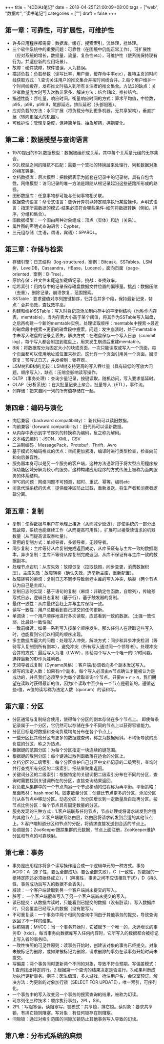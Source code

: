 +++
title = "《DDIA》笔记"
date = 2018-04-25T21:00:09+08:00
tags = ["web", "数据库", "读书笔记"]
categories = [""]
draft = false
+++

## 第一章：可靠性，可扩展性，可维护性

- 许多应用程序都需要：数据库，缓存，搜索索引，流处理，批处理。
- 三个软件系统中的重要问题：可靠性（在困境中仍能正常工作），可扩展性（应对系统的增长，数据量、流量、复杂性etc），可维护性（使系统保持现有行为，并适应新的应用场景）。
- 故障：硬件故障，软件错误，人为错误。
- 描述负载：负载参数（读写比率，用户量，缓存命中率etc），推特主页的时间线获取方式：1.查询关注用户的推文集合并按时间线合并。2.每个用户维护一个时间线缓存，发布推文时插入到所有关注者的推文集合。方法2的缺点：关注者数量庞大时写入次数非常多，解决方法：结合1和2，推拉结合。
- 描述性能：吞吐量，响应时间。衡量响应时间的方式：算术平均值，中位数，p95，p99，p99.9，尾部延迟，排队延迟（头部阻塞）。
- 应对负载的方法：水平扩展（将负载分布到更多机器，无共享架构），垂直扩展（转向更强大的机器）。
- 可维护性：管理复杂度，保持简单性，抽象解耦，拥抱变化。

## 第二章：数据模型与查询语言

- 1970提出的SQL数据模型：数据被组织成关系，其中每个关系是元组的无序集合。
- SQL模型之间的阻抗不匹配：需要一个笨拙的转换层来处理行、列和数据对象的相互转换。
- 文档数据库：层次模型：把数据表示为嵌套在记录中的记录树，具有自包含性。网络模型：访问记录的唯一方法是跟随从根记录起沿这些链路所形成的路径。
- 图形数据库：任意事物都可能与任何事物相关联。
- 数据查询语言：命令式语言：告诉计算机以特定顺序执行某些操作。声明式语言：指定所需数据的模式-结果必须符合哪些条件-如何将数据转换（例如，排序，分组和集合）。
- 图数据模型：一个图由两种对象组成：顶点（实体）和边（关系）。
- 属性图的声明式查询语言：Cypher。
- 三元组存储（主语，谓语，宾语）：SPARQL。

## 第三章：存储与检索

- 存储引擎：日志结构（log-structured，案例：Bitcask，SSTables，LSM树，LevelDB，Cassandra，HBase，Lucene），面向页面（page-oriented，案例：B-Tree）。
- 原始存储：往文件末尾追加键值记录。挑战：查找效率。
- 哈希索引：用内存中的记录保存磁盘数据文件位置的偏移量。挑战：数据压缩（去重），删除记录，崩溃恢复，范围搜索。
- SSTable：要求键值对序列按键排序，归并合并多个段，保持最新记录，特点：合并高效，查找效率高。
- 构建和维护SSTable：写入时将记录添加到内存中的平衡树结构（也称作内存表，memtable），当内存表大小高于某个阈值，将其作为SSTable写入磁盘，之后再构建一个新的memtable实例。处理读取顺序：memtable中搜索->最近的磁盘段中搜索->更旧的磁盘段中搜索。问题：发生崩溃时，处于memtable中未写入磁盘的记录会丢失，解决方式：在磁盘保存一个写入日志（commit log），每个写入都会附加到磁盘上，用来发生崩溃后重建memtable。
- B树：将数据库分为固定大小的块或页面，一次只能读取或写入一个页面，每个页面都可以使用地址或位置来标识，这允许一个页面引用另一个页面。崩溃恢复：预写式日志，并发控制：锁存器。
- LSM树和B树的比较：LSM树支持更高的写入吞吐量（具有较低的写放大问题，顺序写入），缺点：压缩会影响读写操作。
- OLTP（事务处理）：查询少量记录，按键读取。随机访问，写入要求低延时。
- OLAP（分析系统）：在大批量记录上聚合。批量导入（ETL），事件流。
- 列存储：把来自同一列的所有值存储在一起。

## 第四章：编码与演化

- 向后兼容（backward compatibility）： 新代码可以读旧数据。
- 向前兼容（forward compatibility）：旧代码可以读新数据。
- 从内存中表示到字节序列的转换称为编码，反之称为解码。
- 文本格式编码：JSON，XML，CSV
- 二进制编码：MessagePack，Protobuf，Thrift，Avro
- 基于模式的编码格式的优点：空间更加紧凑，编译时进行类型检查，检查向前和向后兼容性。
- 服务器本身可以是另一个服务的客户端，这种方法通常用于将大型应用程序按照功能区域分解为较小的服务，这种构建应用程序的方式传统上被称为面向服务的体系结构。
- RPC的问题：网络问题不可预测，超时、重试、幂等，编码etc
- 消息代理系统的优点：提供缓冲区防止过载，重新发送，将生产者和消费者逻辑分离。

## 第五章：复制

- 复制：使得数据与用户在地理上接近（从而减少延迟），即使系统的一部分出现故障，系统也能继续工作（从而提高可用性），扩展可以接受读请求的机器数量（从而提高读取吞吐量）。
- 常用的复制方式：单领导者，多领导者，无领导者。
- 同步复制：主库等待从库复制完成返回成功，从库保证有与主库一致的数据副本。异步复制：主库不等待从库复制完成返回，从库不保证有与主库一致的数据副本。
- 处理节点宕机：从库失效：故障恢复（拉取快照，同步变更，消费数据积压）。主库失效：故障转移（确认失效，选举新主库，重新配置）。
- 故障转移的麻烦：复制日志不同步导致新老主库的写入冲突，脑裂（两个节点认为自己是主库）。
- 复制日志的实现：基于语句的复制（麻烦：非确定性函数，自增列），传输预写式日志，逻辑日志复制（基于行），基于触发器的复制。
- 最终一致性：从库最终会赶上并与主库保持一致。
- 读写一致性：用户总能看到自己提交的任何更新。
- 单调读：一个用户顺序地进行多次读取，应该看到一致的数据。（比强一致性弱，比最终一致性强）
- 一致前缀读：如果一系列写入按某个顺序发生，那么任何人在读取这些写入时，也能看到它们以相同的顺序出现。
- 多主数据库最大的问题：处理写入冲突，解决方式：同步和异步冲突检测（等待写入复制到所有副本），避免冲突（所有写入通过同一个领导者）。处理冲突合并的方式：最后写入为准（LWW），即给每个写入一个唯一的ID/时间戳，选择最新的ID作为胜利者。
- 无领导者式复制（Dynamo风格）：客户端/协调者向多个副本发送写入。
- 读写的法定人数：如果有n个副本，每个写入必须由w节点确认才能被认为是成功的，并且我们必须至少为每个读取查询r个节点。只要$w + r> n$，我们期望在读取时获得最新的值，因为r个读取中至少有一个节点是最新的。遵循这些r值，w值的读写称为法定人数（quorum）的读和写。

## 第六章：分区

- 分区通常与复制结合使用，使得每个分区的副本存储在多个节点上。 即使每条记录属于一个分区，它仍然可以存储在多个不同的节点上以获得容错能力。
- 分区目标是将数据和查询负载均匀分布在各个节点上。
- 一些分区比其他分区有更多的数据或查询，称之为数据倾斜。不均衡导致的高负载的分区，称之为热点。
- 根据键的范围分区：为每个分区指定一块连续的键范围。
- 根据键的散列分区：每个键通过散列函数落在适合的分区上。
- 文档分区的二级索引：每个分区维护自己分区中文档记录的二级索引，查询时并行查找所有分区的二级索引，把结果聚集返回。
- 关键词分区的二级索引：根据特定的关键词把二级索引分布在不同的分区，查询时需要找到关键词所在的分区，直接查询结果返回。
- 将负载从集群中的一个节点向另一个节点移动的过程称为再平衡。平衡策略：反面教材：hash mod N。固定数量分区：创建比节点更多的分区，添加分区时从各节点中移动分区。动态分区：当分区增长到一定数量后自动再分区。按节点比例分区：每个节点具有固定数量的分区。
- 服务发现的三种方式：1.客户端联系任何节点，节点处理或将请求转发到合适的其他节点上。2.客户端联系路由层，路由层将请求转发到合适的其他节点上。3.客户端知道分区和节点的分配，将请求直接发送到合适的节点上。
- 协调服务：ZooKeeper跟踪集群的元数据，节点上面注册，ZooKeeper维护分区和节点的可靠映射。

## 第七章：事务

- 事务是应用程序将多个读写操作组合成一个逻辑单元的一种方式。事务ACID：A（原子性，要么全部成功，要么全部失败），C（一致性，对数据的一组特定陈述必须始终成立），I（隔离性，事务之间不应该相互干扰），D（持久性，事务成功后写入的数据不会丢失）。
- 脏读：一个客户端读取到另一个客户端尚未提交的写入。
- 脏写： 一个客户端覆盖写入了另一个客户端尚未提交的写入。
- 读已提交：从数据库读时，只能看到已提交的数据（没有脏读）。写入数据库时，只会覆盖已经写入的数据（没有脏写）。
- 不可重复读：一个事务中两个相同的查询中间由于其他事务的提交，导致查询返回了不一样的结果。
- 快照隔离：MVCC：当一个事务开始时，它被赋予一个唯一的，永远增长的事务ID（txid）。每当事务向数据库写入任何内容时，它所写入的数据都会被标记上写入者的事务ID。
- 一致性快照的可见性原则：读事务开始时，创建该对象的事务已经提交。对象未被标记为删除，或如果被标记为删除，请求删除的事务在读事务开始时尚未提交。
- 写偏差：两个事务同时更新两个不同的对象，导致不符合预期。写偏差模式：1.查询找出特定的行。2.根据第一个查询的结果决定是否进行。3.如果判断成功执行更新事务。例子：医生值班，多人游戏，抢注用户名，会议室预订。解决方法：为更新的对象加行锁（SELECT FOR UPDATE），唯一索引，可序列化。
- 一个事务中的写入改变另一个事务的搜索查询的结果，被称为幻读。
- 可序列化三种技术：顺序执行事务，2PL，SSI。
- 2PL：写阻塞读，读阻塞写。锁模式：共享锁，排它锁。读对象：要求共享锁，有排它锁则阻塞。写对象：有任何锁存在则阻塞。
- 间隙锁：通过对索引范围的间隙加锁防止其他事务写入导致的幻读。

## 第八章：分布式系统的麻烦

